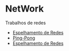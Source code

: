 # NetWork
Trabalhos de redes


<ol>
<li type='disc'><a href='https://github.com/Uberraschung/NetWork/blob/master/Espelhamento%20de%20Tela%20-%20Mouse.zip'>Espelhamento de Redes</a></li>
<li type='disc'><a href='https://github.com/Uberraschung/NetWork/blob/master/Ping-Pong.zip'>Ping-Pong</a></li>
<li type='disc'><a href='Compartilhador de Arquivos TCP'>Espelhamento de Redes</a></li>

</ol>
